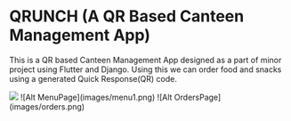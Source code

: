 # QRUNCH (A QR Based Canteen Management App)
This is a QR based Canteen Management App designed as a part of minor project using Flutter and Django. Using this we can order food and snacks using a generated Quick Response(QR) code.

<img src="images/menu.png" width="300" />
![Alt MenuPage](images/menu1.png)
![Alt OrdersPage](images/orders.png)
